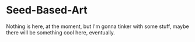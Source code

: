# Seed-Based-Art
Nothing is here, at the moment, but I'm gonna tinker with some stuff, maybe there will be something cool here, eventually.
